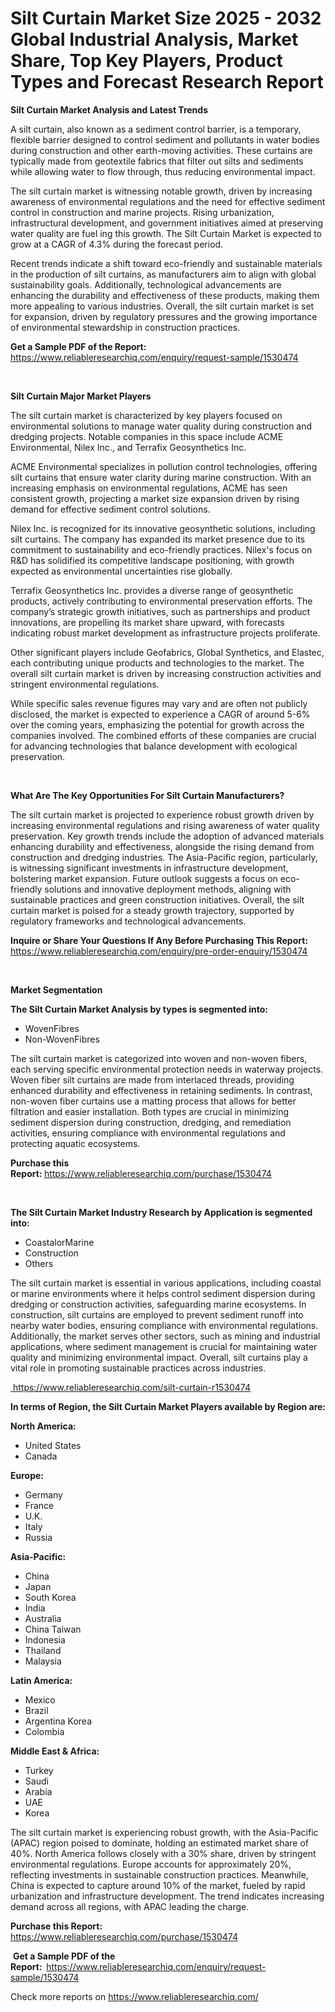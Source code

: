 <p><h1>Silt Curtain Market Size 2025 - 2032 Global Industrial Analysis, Market Share, Top Key Players, Product Types and Forecast Research Report</h1></p><p><strong>Silt Curtain Market Analysis and Latest Trends</strong></p>
<p><p>A silt curtain, also known as a sediment control barrier, is a temporary, flexible barrier designed to control sediment and pollutants in water bodies during construction and other earth-moving activities. These curtains are typically made from geotextile fabrics that filter out silts and sediments while allowing water to flow through, thus reducing environmental impact.</p><p>The silt curtain market is witnessing notable growth, driven by increasing awareness of environmental regulations and the need for effective sediment control in construction and marine projects. Rising urbanization, infrastructural development, and government initiatives aimed at preserving water quality are fuel ing this growth. The Silt Curtain Market is expected to grow at a CAGR of 4.3% during the forecast period. </p><p>Recent trends indicate a shift toward eco-friendly and sustainable materials in the production of silt curtains, as manufacturers aim to align with global sustainability goals. Additionally, technological advancements are enhancing the durability and effectiveness of these products, making them more appealing to various industries. Overall, the silt curtain market is set for expansion, driven by regulatory pressures and the growing importance of environmental stewardship in construction practices.</p></p>
<p><strong>Get a Sample PDF of the Report:&nbsp;</strong> <a href="https://www.reliableresearchiq.com/enquiry/request-sample/1530474?utm_campaign=2469&utm_medium=2&utm_source=Github&utm_content=ia&utm_term=31032025&utm_id=silt-curtain">https://www.reliableresearchiq.com/enquiry/request-sample/1530474</a></p>
<p>&nbsp;</p>
<p><strong>Silt Curtain Major Market Players</strong></p>
<p><p>The silt curtain market is characterized by key players focused on environmental solutions to manage water quality during construction and dredging projects. Notable companies in this space include ACME Environmental, Nilex Inc., and Terrafix Geosynthetics Inc.</p><p>ACME Environmental specializes in pollution control technologies, offering silt curtains that ensure water clarity during marine construction. With an increasing emphasis on environmental regulations, ACME has seen consistent growth, projecting a market size expansion driven by rising demand for effective sediment control solutions.</p><p>Nilex Inc. is recognized for its innovative geosynthetic solutions, including silt curtains. The company has expanded its market presence due to its commitment to sustainability and eco-friendly practices. Nilex's focus on R&D has solidified its competitive landscape positioning, with growth expected as environmental uncertainties rise globally.</p><p>Terrafix Geosynthetics Inc. provides a diverse range of geosynthetic products, actively contributing to environmental preservation efforts. The company’s strategic growth initiatives, such as partnerships and product innovations, are propelling its market share upward, with forecasts indicating robust market development as infrastructure projects proliferate.</p><p>Other significant players include Geofabrics, Global Synthetics, and Elastec, each contributing unique products and technologies to the market. The overall silt curtain market is driven by increasing construction activities and stringent environmental regulations. </p><p>While specific sales revenue figures may vary and are often not publicly disclosed, the market is expected to experience a CAGR of around 5-6% over the coming years, emphasizing the potential for growth across the companies involved. The combined efforts of these companies are crucial for advancing technologies that balance development with ecological preservation.</p></p>
<p>&nbsp;</p>
<p><strong>What Are The Key Opportunities For Silt Curtain Manufacturers?</strong></p>
<p><p>The silt curtain market is projected to experience robust growth driven by increasing environmental regulations and rising awareness of water quality preservation. Key growth trends include the adoption of advanced materials enhancing durability and effectiveness, alongside the rising demand from construction and dredging industries. The Asia-Pacific region, particularly, is witnessing significant investments in infrastructure development, bolstering market expansion. Future outlook suggests a focus on eco-friendly solutions and innovative deployment methods, aligning with sustainable practices and green construction initiatives. Overall, the silt curtain market is poised for a steady growth trajectory, supported by regulatory frameworks and technological advancements.</p></p>
<p><strong>Inquire or Share Your Questions If Any Before Purchasing This Report:</strong> <a href="https://www.reliableresearchiq.com/enquiry/pre-order-enquiry/1530474?utm_campaign=2469&utm_medium=2&utm_source=Github&utm_content=ia&utm_term=31032025&utm_id=silt-curtain">https://www.reliableresearchiq.com/enquiry/pre-order-enquiry/1530474</a></p>
<p>&nbsp;</p>
<p><strong>Market Segmentation</strong></p>
<p><strong>The Silt Curtain Market Analysis by types is segmented into:</strong></p>
<p><ul><li>WovenFibres</li><li>Non-WovenFibres</li></ul></p>
<p><p>The silt curtain market is categorized into woven and non-woven fibers, each serving specific environmental protection needs in waterway projects. Woven fiber silt curtains are made from interlaced threads, providing enhanced durability and effectiveness in retaining sediments. In contrast, non-woven fiber curtains use a matting process that allows for better filtration and easier installation. Both types are crucial in minimizing sediment dispersion during construction, dredging, and remediation activities, ensuring compliance with environmental regulations and protecting aquatic ecosystems.</p></p>
<p><strong>Purchase this Report:&nbsp;</strong><a href="https://www.reliableresearchiq.com/purchase/1530474?utm_campaign=2469&utm_medium=2&utm_source=Github&utm_content=ia&utm_term=31032025&utm_id=silt-curtain">https://www.reliableresearchiq.com/purchase/1530474</a></p>
<p>&nbsp;</p>
<p><strong>The Silt Curtain Market Industry Research by Application is segmented into:</strong></p>
<p><ul><li>CoastalorMarine</li><li>Construction</li><li>Others</li></ul></p>
<p><p>The silt curtain market is essential in various applications, including coastal or marine environments where it helps control sediment dispersion during dredging or construction activities, safeguarding marine ecosystems. In construction, silt curtains are employed to prevent sediment runoff into nearby water bodies, ensuring compliance with environmental regulations. Additionally, the market serves other sectors, such as mining and industrial applications, where sediment management is crucial for maintaining water quality and minimizing environmental impact. Overall, silt curtains play a vital role in promoting sustainable practices across industries.</p></p>
<p><a href="https://www.reliableresearchiq.com/silt-curtain-r1530474?utm_campaign=2469&utm_medium=2&utm_source=Github&utm_content=ia&utm_term=31032025&utm_id=silt-curtain">&nbsp;https://www.reliableresearchiq.com/silt-curtain-r1530474</a></p>
<p><strong>In terms of Region, the Silt Curtain Market Players available by Region are:</strong></p>
<p>
    <p> <strong> North America: </strong>
        <ul>
            <li>United States</li>
            <li>Canada</li>
        </ul>
        </p> 
    <p> <strong> Europe: </strong>
        <ul>
            <li>Germany</li>
            <li>France</li>
            <li>U.K.</li>
            <li>Italy</li>
            <li>Russia</li>
        </ul>
        </p> 
    <p> <strong> Asia-Pacific: </strong>
        <ul>
            <li>China</li>
            <li>Japan</li>
            <li>South Korea</li>
            <li>India</li>
            <li>Australia</li>
            <li>China Taiwan</li>
            <li>Indonesia</li>
            <li>Thailand</li>
            <li>Malaysia</li>
        </ul>
        </p> 
    <p> <strong> Latin America: </strong>
        <ul>
            <li>Mexico</li>
            <li>Brazil</li>
            <li>Argentina Korea</li>
            <li>Colombia</li>
        </ul>
        </p> 
    <p> <strong> Middle East & Africa: </strong>
        <ul>
            <li>Turkey</li>
            <li>Saudi</li>
            <li>Arabia</li>
            <li>UAE</li>
            <li>Korea</li>
        </ul>
    </p>
    </p>
<p><p>The silt curtain market is experiencing robust growth, with the Asia-Pacific (APAC) region poised to dominate, holding an estimated market share of 40%. North America follows closely with a 30% share, driven by stringent environmental regulations. Europe accounts for approximately 20%, reflecting investments in sustainable construction practices. Meanwhile, China is expected to capture around 10% of the market, fueled by rapid urbanization and infrastructure development. The trend indicates increasing demand across all regions, with APAC leading the charge.</p></p>
<p><strong>Purchase this Report: </strong><a href="https://www.reliableresearchiq.com/purchase/1530474?utm_campaign=2469&utm_medium=2&utm_source=Github&utm_content=ia&utm_term=31032025&utm_id=silt-curtain">https://www.reliableresearchiq.com/purchase/1530474</a></p>
<p>&nbsp;<strong>Get a Sample PDF of the Report:&nbsp;&nbsp;</strong><a href="https://www.reliableresearchiq.com/enquiry/request-sample/1530474?utm_campaign=2469&utm_medium=2&utm_source=Github&utm_content=ia&utm_term=31032025&utm_id=silt-curtain">https://www.reliableresearchiq.com/enquiry/request-sample/1530474</a></p>
<p><strong></strong></p>
<p>Check more reports on <a href="https://www.reliableresearchiq.com/?utm_campaign=2469&utm_medium=2&utm_source=Github&utm_content=ia&utm_term=31032025&utm_id=silt-curtain">https://www.reliableresearchiq.com/</a></p>